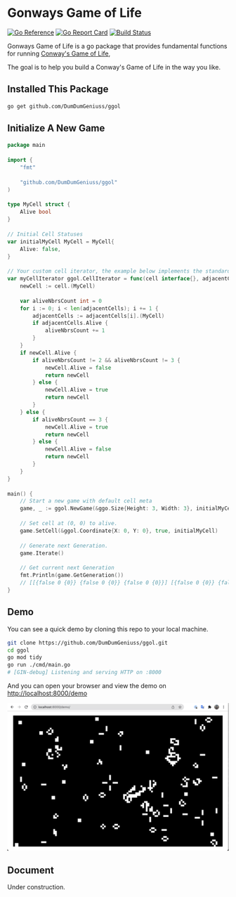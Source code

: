# Gonways Game of Life

[![Go Reference](https://pkg.go.dev/badge/github.com/DumDumGeniuss/ggol.svg)](https://pkg.go.dev/github.com/DumDumGeniuss/ggol)
[![Go Report Card](https://goreportcard.com/badge/github.com/DumDumGeniuss/ggol)](https://goreportcard.com/report/github.com/DumDumGeniuss/ggol)
[![Build Status](https://app.travis-ci.com/DumDumGeniuss/ggol.svg?branch=main)](https://app.travis-ci.com/DumDumGeniuss/ggol)

Gonways Game of Life is a go package that provides fundamental functions for running [Conway's Game of Life](https://en.wikipedia.org/wiki/Conway%27s_Game_of_Life),

The goal is to help you build a Conway's Game of Life in the way you like.

## Installed This Package

```bash
go get github.com/DumDumGeniuss/ggol
```

## Initialize A New Game

```go
package main

import {
    "fmt"
    
    "github.com/DumDumGeniuss/ggol"
)

type MyCell struct {
    Alive bool
}

// Initial Cell Statuses
var initialMyCell MyCell = MyCell{
    Alive: false,
}

// Your custom cell iterator, the example below implements the standard rules of Conway's Game of Life.
var myCellIterator ggol.CellIterator = func(cell interface{}, adjacentCells []interface{}) interface{} {
    newCell := cell.(MyCell)

    var aliveNbrsCount int = 0
    for i := 0; i < len(adjacentCells); i += 1 {
        adjacentCells := adjacentCells[i].(MyCell)
        if adjacentCells.Alive {
            aliveNbrsCount += 1
        }
    }
    if newCell.Alive {
        if aliveNbrsCount != 2 && aliveNbrsCount != 3 {
            newCell.Alive = false
            return newCell
        } else {
            newCell.Alive = true
            return newCell
        }
    } else {
        if aliveNbrsCount == 3 {
            newCell.Alive = true
            return newCell
        } else {
            newCell.Alive = false
            return newCell
        }
    }
}

main() {
    // Start a new game with default cell meta
    game, _ := ggol.NewGame(&ggo.Size{Height: 3, Width: 3}, initialMyCell, myCellIterator)

    // Set cell at (0, 0) to alive.
    game.SetCell(&ggol.Coordinate{X: 0, Y: 0}, true, initialMyCell)

    // Generate next Generation.
    game.Iterate()

    // Get current next Generation
    fmt.Println(game.GetGeneration())
    // [[{false 0 {0}} {false 0 {0}} {false 0 {0}}] [{false 0 {0}} {false 0 {0}} {false 0 {0}}] [{false 0 {0}} {false 0 {0}} {false 0 {0}}]]
}
```

## Demo

You can see a quick demo by cloning this repo to your local machine.

```bash
git clone https://github.com/DumDumGeniuss/ggol.git
cd ggol
go mod tidy
go run ./cmd/main.go
# [GIN-debug] Listening and serving HTTP on :8000
```

And you can open your browser and view the demo on [http://localhost:8000/demo](http://localhost:8000/demo)

![demo](./doc/demo.png)

## Document

Under construction.
